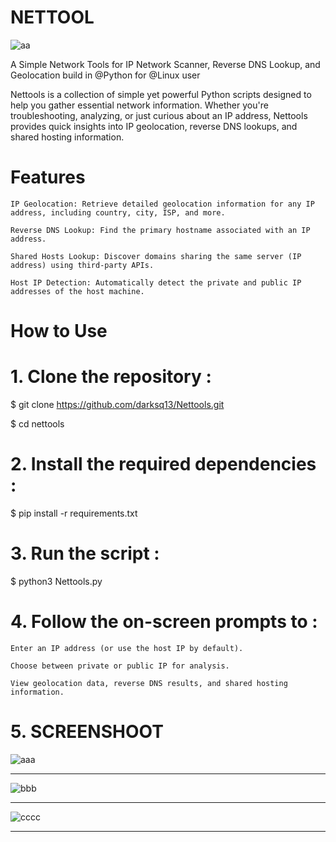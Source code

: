 # NETTOOL
![aa](https://github.com/user-attachments/assets/c00fc55b-0034-41e0-aa84-89475430abc4)

A Simple Network Tools for IP Network Scanner, Reverse DNS Lookup, and Geolocation build in @Python for @Linux user

Nettools is a collection of simple yet powerful Python scripts designed to help you gather essential network information. Whether you're troubleshooting, analyzing, or just curious about an IP address, Nettools provides quick insights into IP geolocation, reverse DNS lookups, and shared hosting information.



# Features

    IP Geolocation: Retrieve detailed geolocation information for any IP address, including country, city, ISP, and more.

    Reverse DNS Lookup: Find the primary hostname associated with an IP address.

    Shared Hosts Lookup: Discover domains sharing the same server (IP address) using third-party APIs.

    Host IP Detection: Automatically detect the private and public IP addresses of the host machine.

# How to Use
# 1. Clone the repository :

$ git clone https://github.com/darksq13/Nettools.git

$ cd nettools

# 2. Install the required dependencies :

$ pip install -r requirements.txt
# 3. Run the script :

$ python3 Nettools.py

# 4. Follow the on-screen prompts to :

    Enter an IP address (or use the host IP by default).
    
    Choose between private or public IP for analysis.

    View geolocation data, reverse DNS results, and shared hosting information.
    
# 5. SCREENSHOOT

![aaa](https://github.com/user-attachments/assets/20747ea9-3d19-41ae-b7e3-284b0ca12da5)

****************************************************************************************************************************************************************************************************************

![bbb](https://github.com/user-attachments/assets/9e3123b6-5515-49f7-b3b7-ae80444563a8)

****************************************************************************************************************************************************************************************************************
![cccc](https://github.com/user-attachments/assets/0d045f7f-7f6c-4428-9bf7-a5939229adbd)

****************************************************************************************************************************************************************************************************************
